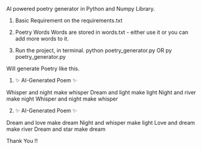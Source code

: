 AI powered poetry generator in Python and Numpy Library.

1. Basic Requirement
   on the requirements.txt

2. Poetry Words
   Words are stored in words.txt - either use it or you can add more words to it.

3. Run the project, in terminal.
   python poetry_generator.py OR py poetry_generator.py

Will generate Poetry like this.

1. ✨ AI-Generated Poem ✨

Whisper and night make whisper
Dream and light make light
Night and river make night
Whisper and night make whisper

2. ✨ AI-Generated Poem ✨

Dream and love make dream
Night and whisper make light
Love and dream make river
Dream and star make dream

Thank You !!
